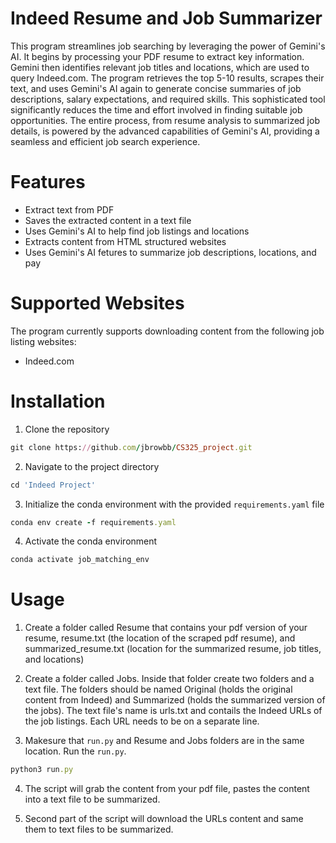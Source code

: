# Indeed Resume and Job Summarizer
This program streamlines job searching by leveraging the power of Gemini's AI. It begins by processing your PDF resume to extract key information. Gemini then identifies relevant job titles and locations, which are used to query Indeed.com. The program retrieves the top 5-10 results, scrapes their text, and uses Gemini's AI again to generate concise summaries of job descriptions, salary expectations, and required skills. This sophisticated tool significantly reduces the time and effort involved in finding suitable job opportunities. The entire process, from resume analysis to summarized job details, is powered by the advanced capabilities of Gemini's AI, providing a seamless and efficient job search experience.

# Features
* Extract text from PDF
* Saves the extracted content in a text file
* Uses Gemini's AI to help find job listings and locations
* Extracts content from HTML structured websites
* Uses Gemini's AI fetures to summarize job descriptions, locations, and pay

# Supported Websites
The program currently supports downloading content from the following job listing websites:

* Indeed.com

# Installation

1. Clone the repository
```ruby
git clone https://github.com/jbrowbb/CS325_project.git
```

2. Navigate to the project directory
```ruby
cd 'Indeed Project'
```

3. Initialize the conda environment with the provided `requirements.yaml` file
```ruby
conda env create -f requirements.yaml
```

4. Activate the conda environment
```ruby
conda activate job_matching_env
```

# Usage
1. Create a folder called Resume that contains your pdf version of your resume, resume.txt (the location of the scraped pdf resume), and summarized_resume.txt (location for the summarized resume, job titles, and locations)

2. Create a folder called Jobs. Inside that folder create two folders and a text file. The folders should be named Original (holds the original content from Indeed) and Summarized (holds the summarized version of the jobs). The text file's name is urls.txt and contails the Indeed URLs of the job listings. Each URL needs to be on a separate line.

3. Makesure that `run.py` and Resume and Jobs folders are in the same location. Run the `run.py`.
```ruby
python3 run.py
```

4. The script will grab the content from your pdf file, pastes the content into a text file to be summarized.

5. Second part of the script will download the URLs content and same them to text files to be summarized.
